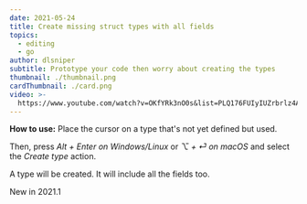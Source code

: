 ```yaml
---
date: 2021-05-24
title: Create missing struct types with all fields
topics:
  - editing
  - go
author: dlsniper
subtitle: Prototype your code then worry about creating the types
thumbnail: ./thumbnail.png
cardThumbnail: ./card.png
video: >-
  https://www.youtube.com/watch?v=OKfYRk3nO0s&list=PLQ176FUIyIUZrbrlz4AY1V8VzBJKZyVlW&index=39
---
```


**How to use:**
Place the cursor on a type that's not yet defined but used.

Then, press _Alt + Enter on Windows/Linux_ or _⌥ + ⏎ on macOS_
and select the _Create type_ action.

A type will be created. It will include all the fields too.

<span class="tag is-rounded">New in 2021.1</span>

